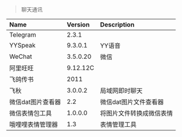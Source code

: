 > 聊天通讯

| Name              | Version  | Description              |
| :---------------- | :------- | :----------------------- |
| Telegram          | 2.3.1    |                          |
| YYSpeak           | 9.3.0.1  | YY语音                   |
| WeChat            | 3.5.0.20 | 微信                     |
| 阿里旺旺          | 9.12.12C |                          |
| 飞鸽传书          | 2011     |                          |
| 飞秋              | 3.0.0.2  | 局域网即时聊天           |
| 微信dat图片查看器 | 2.2      | 微信dat图片文件查看器    |
| 微信表情包工具    | 1.0.0.0  | 将图片文件转换成微信表情 |
| 哦哩哩表情管理器  | 1.3      | 表情管理工具             |
